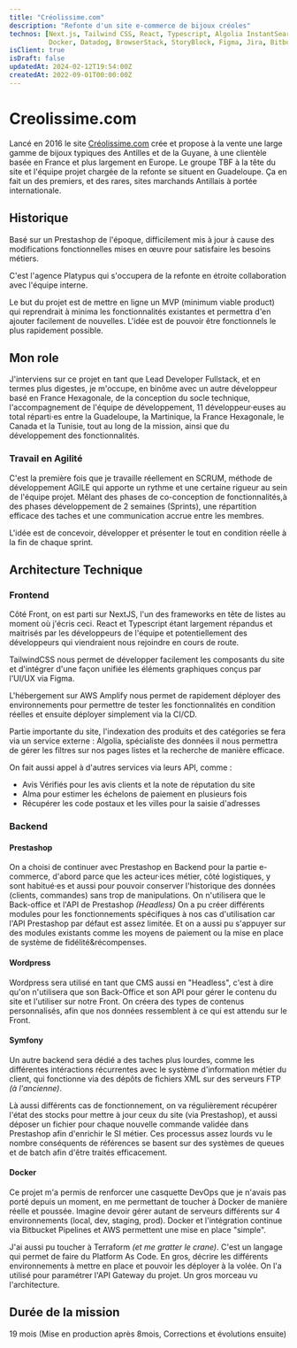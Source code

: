 ```yaml
---
title: "Créolissime.com"
description: "Refonte d'un site e-commerce de bijoux créoles"
technos: [Next.js, Tailwind CSS, React, Typescript, Algolia InstantSearch, AWS, Symfony, Prestashop, Wordpress, 
          Docker, Datadog, BrowserStack, StoryBlock, Figma, Jira, Bitbucket, Scrum]
isClient: true
isDraft: false
updatedAt: 2024-02-12T19:54:00Z
createdAt: 2022-09-01T00:00:00Z
---
```


# Creolissime.com

Lancé en 2016 le site [Créolissime.com](https://creolissime.com) crée et propose à la vente une large gamme de bijoux
typiques des Antilles et
de la
Guyane, à
une clientèle basée en France et plus largement en Europe. Le groupe TBF à la tête du site et l'équipe projet
chargée de
la refonte se situent en Guadeloupe. Ça en fait un des premiers, et des rares, sites marchands Antillais à portée
internationale.
## Historique
Basé sur un Prestashop de l'époque, difficilement mis à jour à cause des modifications fonctionnelles mises en œuvre pour satisfaire les besoins métiers.

C'est l'agence Platypus qui s'occupera de la refonte en étroite collaboration avec l'équipe interne.

Le but du projet est de mettre en ligne un MVP (minimum viable product) qui reprendrait à minima les fonctionnalités
existantes et permettra d'en ajouter facilement de nouvelles.
L'idée est de pouvoir être fonctionnels le plus rapidement possible.

## Mon role
J'interviens sur ce projet en tant que Lead Developer Fullstack, et en termes plus digestes, je m'occupe, en binôme
avec un autre développeur basé en France Hexagonale, de la conception du socle technique, l'accompagnement de
l'équipe de développement, 11 développeur·euses au total réparti·es entre la Guadeloupe, la Martinique, la France 
Hexagonale, le Canada et la Tunisie, tout au long 
de la mission, ainsi que du 
développement des
fonctionnalités.

### Travail en Agilité
C'est la première fois que je travaille réellement en SCRUM, méthode de développement AGILE qui apporte un rythme et
une certaine rigueur au sein de l'équipe projet. Mêlant des phases de co-conception de fonctionnalités,à des phases
développement
de 2 semaines (Sprints), une répartition efficace des taches et une communication accrue entre les membres.

L'idée est de concevoir, développer et présenter le tout en condition réelle à la fin de chaque sprint.

## Architecture Technique
### Frontend
Côté Front, on est parti sur NextJS, l'un des frameworks en tête de listes au moment où j'écris ceci. React et
Typescript étant largement répandus et maitrisés par les développeurs de l'équipe et potentiellement des
développeurs qui viendraient nous rejoindre en cours de route.

TailwindCSS nous permet de développer facilement les composants du site et d'intégrer d'une façon unifiée les
éléments graphiques conçus par l'UI/UX via Figma.

L'hébergement sur
AWS
Amplify nous permet de rapidement déployer des environnements pour permettre de tester les fonctionnalités en
condition réelles et ensuite déployer simplement via la CI/CD.

Partie importante du site, l'indexation des produits et des catégories se fera via un service externe : Algolia,
spécialiste des données il nous permettra de gérer les filtres sur nos pages listes et la recherche de manière efficace.

On fait aussi appel à d'autres services via leurs API, comme :
* Avis Vérifiés pour les avis clients et la note de
réputation du site
* Alma pour estimer les échelons de paiement en plusieurs fois
* Récupérer les code postaux et les villes pour la saisie d'adresses

 
### Backend
#### Prestashop
On a choisi de continuer avec Prestashop en Backend pour la partie e-commerce, d'abord parce que les acteur·ices
métier, côté logistiques, y sont
habitué·es et aussi pour pouvoir conserver l'historique des données (clients, commandes) sans trop de manipulations. 
On n'utilisera que le Back-office et l'API de Prestashop _(Headless)_
On a pu créer différents modules pour les fonctionnements spécifiques à nos cas d'utilisation car l'API Prestashop 
par défaut est assez limitée. Et on a aussi pu s'appuyer sur des modules existants comme les moyens de paiement ou 
la mise en place de système de fidélité&récompenses.

#### Wordpress
Wordpress sera utilisé en tant que CMS aussi en "Headless", c'est à dire qu'on n'utilisera que son Back-Office et son API 
pour
gérer le contenu du site et l'utiliser sur notre Front.
On créera des types de contenus personnalisés, afin que nos données ressemblent à ce qui est attendu sur le Front.

#### Symfony
Un autre backend sera dédié a des taches plus lourdes, comme les différentes intéractions récurrentes avec le 
système d'information métier du client, qui fonctionne via des dépôts de fichiers XML sur des serveurs FTP _(à 
l'ancienne)_.

Là aussi différents cas de fonctionnement, on va régulièrement récupérer l'état des stocks pour mettre à jour ceux 
du site (via Prestashop), et aussi déposer un fichier pour chaque nouvelle commande validée dans Prestashop afin 
d'enrichir le SI métier.
Ces processus assez lourds vu le nombre conséquents de références se basent sur des systèmes de queues et de batch 
afin d'être traités efficacement.

#### Docker
Ce projet m'a permis de renforcer une casquette DevOps que je n'avais pas porté depuis un moment, en me permettant 
de toucher à Docker de manière réelle et poussée. Imagine devoir gérer autant de serveurs différents sur 4 
environnements (local, dev, staging, prod). 
Docker et l'intégration continue via Bitbucket Pipelines et AWS permettent une mise en place "simple".

J'ai aussi pu toucher à Terraform _(et me gratter le crane)_. C'est un langage qui permet de faire du Platform As 
Code. En gros, décrire les différents environnements à mettre en place et pouvoir les déployer à la volée. On l'a 
utilisé pour paramétrer l'API Gateway du projet. Un gros morceau vu l'architecture.


## Durée de la mission
19 mois (Mise en production après 8mois, Corrections et évolutions ensuite)

